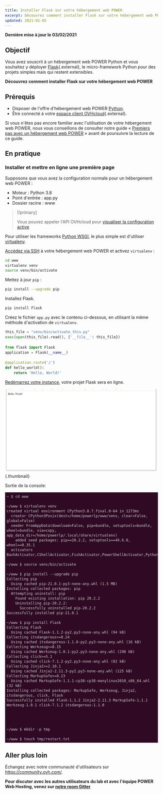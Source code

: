 ```yaml
---
title: Installer Flask sur votre hébergement web POWER
excerpt: Découvrez comment installer Flask sur votre hébergement web POWER
updated: 2021-01-05
---
```


<style>
 pre {
     font-size: 14px;
 }
 pre.console {
   background-color: #300A24; 
   color: #ccc;
   font-family: monospace;
   padding: 5px;
   margin-bottom: 5px;
 }
 pre.console code {
   border: solid 0px transparent;
   font-family: monospace !important;
 }
 .small {
     font-size: 0.75em;
 }
</style>

**Dernière mise à jour le 03/02/2021**

## Objectif

Vous avez souscrit à un hébergement web POWER Python et vous souhaitez y déployer [Flask](https://flask.palletsprojects.com/en/1.1.x/){.external}, le micro-framework Python pour des projets simples mais qui restent extensibles.

**Découvrez comment installer Flask sur votre hébergement web POWER**

## Prérequis

- Disposer de l'offre d'hébergement web POWER [Python](https://labs.ovh.com/managed-python).
- Être connecté à votre [espace client OVHcloud](https://www.ovh.com/auth/?action=gotomanager&from=https://www.ovh.com/fr/&ovhSubsidiary=fr){.external}.

Si vous n'êtes pas encore familier avec l'utilisation de votre hébergement web POWER, nous vous conseillons de consulter notre guide « [Premiers pas avec un hébergement web POWER](/pages/ovhcloud_labs/power_web_hosting/getting-started) » avant de poursuivre la lecture de ce guide.

## En pratique

### Installer et mettre en ligne une première page

Supposons que vous avez la configuration normale pour un hébergement web POWER :

- Moteur : Python 3.8
- Point d'entrée : app.py
- Dossier racine : www

> [!primary]
>
> Vous pouvez appeler l'API OVHcloud pour [visualiser la configuration active](/pages/ovhcloud_labs/power_web_hosting/getting-started#api-get-active-configuration)

Pour utiliser les frameworks [Python WSGI](https://www.fullstackpython.com/wsgi-servers.html), le plus simple est d'utiliser [virtualenv](https://pypi.org/project/virtualenv/). 

[Accédez via SSH](/pages/ovhcloud_labs/power_web_hosting/getting-started#ssh) à votre hébergement web POWER et activez `virtualenv` :

```sh
cd www
virtualenv venv
source venv/bin/activate
```

Mettez à jour `pip` :

```sh
pip install --upgrade pip
```

Installez Flask.

```sh
pip install Flask
```

Créez le fichier `app.py` avec le contenu ci-dessous, en utilisant la même méthode d'activation de `virtualenv`.

```python
this_file = "venv/bin/activate_this.py"
exec(open(this_file).read(), {'__file__': this_file})
 
from flask import Flask
application = Flask(__name__)
 
@application.route('/')
def hello_world():
    return 'Hello, World!'
```

[Redémarrez votre instance](/pages/ovhcloud_labs/power_web_hosting/getting-started#restart), votre projet Flask sera en ligne.


![Flask](images/python-install-flask-01.png){.thumbnail}


Sortie de la console:

<pre class="console"><code>~ $ cd www

~/www $ virtualenv venv
created virtual environment CPython3.8.7.final.0-64 in 1273ms
  creator CPython3Posix(dest=/home/powerlp/www/venv, clear=False, global=False)
  seeder FromAppData(download=False, pip=bundle, setuptools=bundle, wheel=bundle, via=copy, app_data_dir=/home/powerlp/.local/share/virtualenv)
    added seed packages: pip==20.2.2, setuptools==49.6.0, wheel==0.35.1
  activators BashActivator,CShellActivator,FishActivator,PowerShellActivator,PythonActivator,XonshActivator

~/www $ source venv/bin/activate

~/www $ pip install --upgrade pip
Collecting pip
  Using cached pip-21.0.1-py3-none-any.whl (1.5 MB)
Installing collected packages: pip
  Attempting uninstall: pip
    Found existing installation: pip 20.2.2
    Uninstalling pip-20.2.2:
      Successfully uninstalled pip-20.2.2
Successfully installed pip-21.0.1

~/www $ pip install Flask
Collecting Flask
  Using cached Flask-1.1.2-py2.py3-none-any.whl (94 kB)
Collecting itsdangerous>=0.24
  Using cached itsdangerous-1.1.0-py2.py3-none-any.whl (16 kB)
Collecting Werkzeug>=0.15
  Using cached Werkzeug-1.0.1-py2.py3-none-any.whl (298 kB)
Collecting click>=5.1
  Using cached click-7.1.2-py2.py3-none-any.whl (82 kB)
Collecting Jinja2>=2.10.1
  Using cached Jinja2-2.11.3-py2.py3-none-any.whl (125 kB)
Collecting MarkupSafe>=0.23
  Using cached MarkupSafe-1.1.1-cp38-cp38-manylinux2010_x86_64.whl (32 kB)
Installing collected packages: MarkupSafe, Werkzeug, Jinja2, itsdangerous, click, Flask
Successfully installed Flask-1.1.2 Jinja2-2.11.3 MarkupSafe-1.1.1 Werkzeug-1.0.1 click-7.1.2 itsdangerous-1.1.0




~/www $ mkdir -p tmp

~/www $ touch tmp/restart.txt
</code></pre>

## Aller plus loin

Échangez avec notre communauté d'utilisateurs sur <https://community.ovh.com/>.

**Pour discuter avec les autres utilisateurs du lab et avec l'équipe POWER Web Hosting, venez sur [notre room Gitter](https://gitter.im/ovh/power-web-hosting)**
